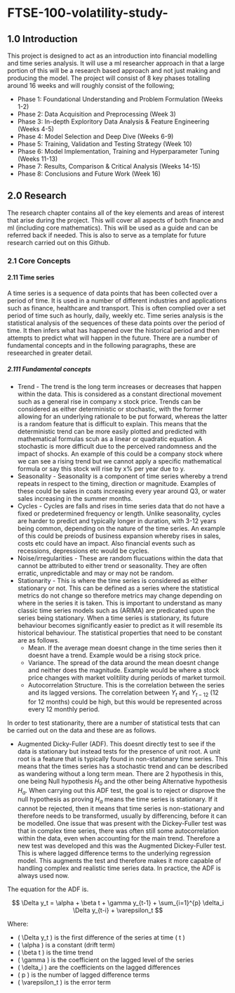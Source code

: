 # FTSE-100-volatility-study-

## 1.0 Introduction
This project is designed to act as an introduction into financial modelling and time series analysis. It will use a ml researcher approach in that a large portion of this will be a research based approach and not just making and producing the model. The project will consist of 8 key phases totalling around 16 weeks and will roughly consist of the following;

* Phase 1: Foundational Understanding and Problem Formulation (Weeks 1-2)
* Phase 2: Data Acquisition and Preprocessing (Week 3)
* Phase 3: In-depth Exploritory Data Analysis & Feature Engineering (Weeks 4-5)
* Phase 4: Model Selection and Deep Dive (Weeks 6-9)
* Phase 5: Training, Validation and Testing Strategy (Week 10)
* Phase 6: Model Implementation, Training and Hyperparameter Tuning (Weeks 11-13)
* Phase 7: Results, Comparison & Critical Analysis (Weeks 14-15)
* Phase 8: Conclusions and Future Work (Week 16)

## 2.0 Research
The research chapter contains all of the key elements and areas of interest that arise during the project. This will cover all aspects of both finance and ml (including core mathematics). This will be used as a guide and can be referred back if needed. This is also to serve as a template for future research carried out on this Github.

### 2.1 Core Concepts

#### 2.11 Time series

A time series is a sequence of data points that has been collected over a period of time. It is used in a number of different industries and applications such as finance, healthcare and transport. This is often complied over a set period of time such as hourly, daily, weekly etc. Time series analysis is the statistical analysis of the sequences of these data points over the period of time. It then infers what has happened over the historical period and then attempts to predict what will happen in the future. There are a number of fundamental concepts and in the following paragraphs, these are reseearched in greater detail.

##### 2.111 Fundamental concepts

* Trend - The trend is the long term increases or decreases that happen within the data. This is considered as a constant directional movement such as a general rise in company x stock price. Trends can be considered as either deterministic or stochastic, with the former allowing for an underlying rationale to be put forward, whereas the latter is a random feature that is difficult to explain. This means that the deterministic trend can be more easily plotted and predicted with mathematical formulas scuh as a linear or quadratic equation. A stochastic is more difficult due to the perceived randomness and the impact of shocks. An example of this could be a company stock where we can see a rising trend but we cannot apply a specific mathematical formula or say this stock will rise by x% per year due to y.
* Seasonality - Seasonality is a component of time series whereby a trend repeats in respect to the timing, direction or magnitude. Examples of these could be sales in coats increasing every year around Q3, or water sales increasing in the summer months.
* Cycles - Cycles are falls and rises in time series data that do not have a fixed or predetermined frequency or length. Unlike seasonality, cycles are harder to predict and typically longer in duration, with 3-12 years being common, depending on the nature of the time series. An example of this could be preiods of business expansion whereby rises in sales, costs etc could have an impact. Also financial events such as recessions, depressions etc would be cycles.
* Noise/irregularities - These are random flucuations within the data that cannot be attributed to either trend or seasonality. They are often erratic, unpredictable and may or may not be random.
* Stationarity - This is where the time series is considered as either stationary or not. This can be defined as a series where the statistical metrics do not change so therefore metrics may change depending on where in the series it is taken. This is important to understand as many classic time series models such as (ARIMA) are predicated upon the series being stationary. When a time series is stationary, its future behaviour becomes significantly easier to predict as it will resemble its historical behaviour. The statistical properties that need to be constant are as follows.
  - Mean. If the average mean doesnt change in the time series then it doesnt have a trend. Example would be a rising stock price.
  - Variance. The spread of the data around the mean doesnt change and neither does the magnitude. Example would be where a stock price changes with market volitility during periods of market turmoil.
  - Autocorrelation Structure. This is the correlation between the series and its lagged versions. The correlation between $Y_t$ and $Y_{t-12}$ (12 for 12 months) could be high, but this would be represented across every 12 monthly period.

 In order to test stationarity, there are a number of statistical tests that can be carried out on the data and these are as follows.
  - Augmented Dicky-Fuller (ADF). This doesnt directly test to see if the data is stationary but instead tests for the presence of unit root. A unit root is a feature that is typically found in non-stationary time series. This means that the times series has a  stochastic trend and can be described as wandering without a long term mean. There are 2 hypothesis in this, one being Null hypothesis $H_0$ and the other being Alternative hypothesis $H_a$. When carrying out this ADF test, the goal is to reject or disprove the null hypothesis as proving $H_a$ means the time series is stationary. If it cannot be rejected, then it means that time series is non-stationary and therefore needs to be transformed, usually by differencing, before it can be modelled.
One issue that was present with the Dickey-Fuller test was that in complex time series, there was often still some autocorrelation within the data, even when accounting for the main trend. Therefore a new test was developed and this was the Augmented Dickey-Fuller test. This is where lagged difference terms to the underlying regression model. This augments the test and therefore makes it more capable of handling complex and realistic time series data. In practice, the ADF is always used now.

The equation for the ADF is.


$$
\Delta y_t = \alpha + \beta t + \gamma y_{t-1} + \sum_{i=1}^{p} \delta_i \Delta y_{t-i} + \varepsilon_t
$$

Where:
- \( \Delta y_t \) is the first difference of the series at time \( t \)
- \( \alpha \) is a constant (drift term)
- \( \beta t \) is the time trend
- \( \gamma \) is the coefficient on the lagged level of the series
- \( \delta_i \) are the coefficients on the lagged differences
- \( p \) is the number of lagged difference terms
- \( \varepsilon_t \) is the error term

